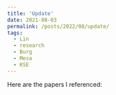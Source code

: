 ```yaml
---
title: 'Update'
date: 2021-08-03
permalink: /posts/2022/08/update/
tags:
  - Lin
  - research
  - Burg
  - Mesa
  - KSE
---
```


Here are the papers I referenced:

